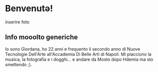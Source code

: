 # Benvenutə!

inserire foto 


## Info mooolto generiche
Io sono Giordana, ho 22 anni e frequento il secondo anno di Nuove Tecnologie Dell'Arte all'Accademia Di Belle Arti di Napoli. Mi piacciono la musica, la fotografia e i dogghi... e andare da Mosto dopo Hdemia ma sto smettendo ;).
